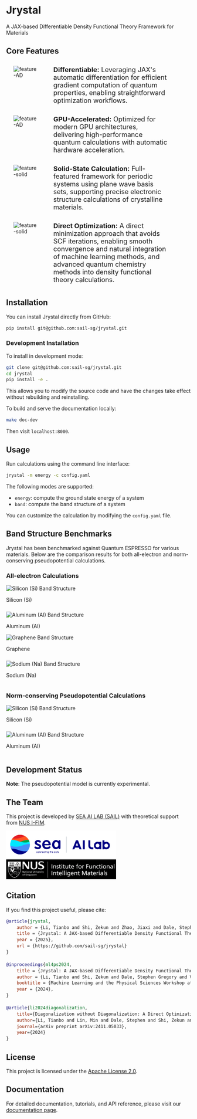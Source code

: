 # Jrystal
A JAX-based Differentiable Density Functional Theory Framework for Materials

## Core Features

  <div style="display: flex; align-items: left; justify-content: left; margin-left: 10px; margin-right: 40px; padding: 10px; border: 0px solid #ddd; border-radius: 8px;
  margin-bottom: 10px; margin-top: 10px;">
    <div style="flex: 1; padding-right: 30px; display: flex; justify-content: left;">
      <img src="docs/_static/images/feature-AD.png" alt="feature-AD" style="width: 80%; align-self: left;">
    </div>
    <div style="flex: 4; padding-right: 10px; display: flex; align-items: left;">
      <p style="font-size: 18px; margin: 0;"> <b>Differentiable:</b> Leveraging JAX's automatic differentiation for efficient gradient computation of quantum properties, enabling straightforward optimization workflows. </p>
    </div>
  </div>

  <div style="display: flex; align-items: left; justify-content: left; margin-left: 10px; margin-right: 40px; padding: 10px; border: 0px solid #ddd; border-radius: 8px;
  margin-bottom: 10px; margin-top: 10px;">
    <div style="flex: 1; padding-right: 30px; display: flex; justify-content: left;">
      <img src="docs/_static/images/feature-gpu.png" alt="feature-AD" style="width: 80%; align-self: left;">
    </div>
    <div style="flex: 4; padding-right: 10px; display: flex; align-items: left;">
      <p style="font-size: 18px; margin: 0;"> <b>GPU-Accelerated:</b> Optimized for modern GPU architectures, delivering high-performance quantum calculations with automatic hardware acceleration. </p>
    </div>
  </div>
    
  <div style="display: flex; align-items: left; justify-content: left; margin-left: 10px; margin-right: 40px; padding: 10px; border: 0px solid #ddd; border-radius: 8px;
  margin-bottom: 10px; margin-top: 10px;">
    <div style="flex: 1; padding-right: 30px; display: flex; justify-content: left;">
      <img src="docs/_static/images/feature-solid.png" alt="feature-solid" style="width: 80%; align-self: left;">
    </div>
    <div style="flex: 4; padding-right: 10px; display: flex; align-items: left;">
      <p style="font-size: 18px; margin: 0;"> <b>Solid-State Calculation:</b> Full-featured framework for periodic systems using plane wave basis sets, supporting precise electronic structure calculations of crystalline materials. </p>
    </div>
  </div>
  
  <div style="display: flex; align-items: left; justify-content: left; margin-left: 10px; margin-right: 40px; padding: 10px; border: 0px solid #ddd; border-radius: 8px;
  margin-bottom: 10px; margin-top: 10px;">
    <div style="flex: 1; padding-right: 30px; display: flex; justify-content: left;">
      <img src="docs/_static/images/feature-total.png" alt="feature-solid" style="width: 80%; align-self: left;">
    </div>
    <div style="flex: 4; padding-right: 10px; display: flex; align-items: left;">
      <p style="font-size: 18px; margin: 0;"> <b>Direct Optimization:</b> A direct minimization approach that avoids SCF iterations, enabling smooth convergence and natural integration of machine learning methods, and advanced quantum chemistry methods into density functional theory calculations. </p>
    </div>
  </div>

## Installation

You can install Jrystal directly from GitHub:

```sh
pip install git@github.com:sail-sg/jrystal.git
```

### Development Installation

To install in development mode:

```sh
git clone git@github.com:sail-sg/jrystal.git
cd jrystal
pip install -e .
```

This allows you to modify the source code and have the changes take effect without rebuilding and reinstalling.

To build and serve the documentation locally:
```sh
make doc-dev
```
Then visit `localhost:8000`.

## Usage

Run calculations using the command line interface:

```sh
jrystal -m energy -c config.yaml
```

The following modes are supported:
- `energy`: compute the ground state energy of a system
- `band`: compute the band structure of a system

You can customize the calculation by modifying the `config.yaml` file.

## Band Structure Benchmarks

Jrystal has been benchmarked against Quantum ESPRESSO for various materials. Below are the comparison results for both all-electron and norm-conserving pseudopotential calculations.

### All-electron Calculations

<div align="left">
  <div style="display: flex; flex-wrap: wrap; gap: 10px; justify-content: left;">
    <div style="flex: 1; min-width: 300px;">
      <img src="docs/_static/images/band_ae/si_ae.png" alt="Silicon (Si) Band Structure" width="100%"/>
      <p align="left">Silicon (Si)</p>
    </div>
    <div style="flex: 1; min-width: 300px;">
      <img src="docs/_static/images/band_ae/al_ae.png" alt="Aluminum (Al) Band Structure" width="100%"/>
      <p align="left">Aluminum (Al)</p>
    </div>
  </div>
  <div style="display: flex; flex-wrap: wrap; gap: 10px; justify-content: left;">
    <div style="flex: 1; min-width: 300px;">
      <img src="docs/_static/images/band_ae/graphene_ae.png" alt="Graphene Band Structure" width="100%"/>
      <p align="left">Graphene</p>
    </div>
    <div style="flex: 1; min-width: 300px;">
      <img src="docs/_static/images/band_ae/na_ae.png" alt="Sodium (Na) Band Structure" width="100%"/>
      <p align="left">Sodium (Na)</p>
    </div>
  </div>
</div>

### Norm-conserving Pseudopotential Calculations

<div align="left">
  <div style="display: flex; flex-wrap: wrap; gap: 10px; justify-content: left;">
    <div style="flex: 1; min-width: 300px;">
      <img src="docs/_static/images/band_nc/si.png" alt="Silicon (Si) Band Structure" width="100%"/>
      <p align="left">Silicon (Si)</p>
    </div>
    <div style="flex: 1; min-width: 300px;">
      <img src="docs/_static/images/band_nc/al.png" alt="Aluminum (Al) Band Structure" width="100%"/>
      <p align="left">Aluminum (Al)</p>
    </div>
  </div>
</div>

## Development Status

**Note**: The pseudopotential model is currently experimental.

## The Team

This project is developed by [SEA AI LAB (SAIL)](https://sail.sea.com/) with theoretical support from [NUS I-FIM](https://ifim.nus.edu.sg/).

<div align="left">
  <img src="docs/images/sail_logo.png" alt="SAIL Logo" width="300" style="margin-right: 40px"/>
  <img src="docs/images/ifim_logo.png" alt="I-FIM Logo" width="300"/>
</div>

## Citation

If you find this project useful, please cite:

```bibtex
@article{jrystal,
    author = {Li, Tianbo and Shi, Zekun and Zhao, Jiaxi and Dale, Stephen Gregory and Vignale, Giovanni and Neto, AH Castro and Novoselov, Kostya S and Lin, Min},
    title = {Jrystal: A JAX-based Differentiable Density Functional Theory Framework for Materials},
    year = {2025},
    url = {https://github.com/sail-sg/jrystal}
}

@inproceedings{ml4ps2024,
    title = {Jrystal: A JAX-based Differentiable Density Functional Theory Framework for Materials},
    author = {Li, Tianbo and Shi, Zekun and Dale, Stephen Gregory and Vignale, Giovanni and Lin, Min},
    booktitle = {Machine Learning and the Physical Sciences Workshop at NeurIPS 2024},
    year = {2024},
}

@article{li2024diagonalization,
    title={Diagonalization without Diagonalization: A Direct Optimization Approach for Solid-State Density Functional Theory},
    author={Li, Tianbo and Lin, Min and Dale, Stephen and Shi, Zekun and Neto, AH Castro and Novoselov, Kostya S and Vignale, Giovanni},
    journal={arXiv preprint arXiv:2411.05033},
    year={2024}
}
```

## License

This project is licensed under the [Apache License 2.0](https://www.apache.org/licenses/LICENSE-2.0).

## Documentation

For detailed documentation, tutorials, and API reference, please visit our [documentation page](https://jrystal.readthedocs.io/).
